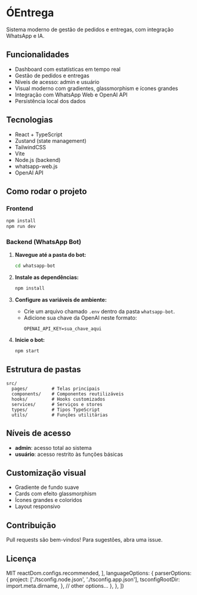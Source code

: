 # ÓEntrega

Sistema moderno de gestão de pedidos e entregas, com integração WhatsApp e IA.

## Funcionalidades
- Dashboard com estatísticas em tempo real
- Gestão de pedidos e entregas
- Níveis de acesso: admin e usuário
- Visual moderno com gradientes, glassmorphism e ícones grandes
- Integração com WhatsApp Web e OpenAI API
- Persistência local dos dados

## Tecnologias
- React + TypeScript
- Zustand (state management)
- TailwindCSS
- Vite
- Node.js (backend)
- whatsapp-web.js
- OpenAI API

## Como rodar o projeto

### Frontend
```bash
npm install
npm run dev
```

### Backend (WhatsApp Bot)

1. **Navegue até a pasta do bot:**
   ```bash
   cd whatsapp-bot
   ```

2. **Instale as dependências:**
   ```bash
   npm install
   ```

3. **Configure as variáveis de ambiente:**
   - Crie um arquivo chamado `.env` dentro da pasta `whatsapp-bot`.
   - Adicione sua chave da OpenAI neste formato:
     ```
     OPENAI_API_KEY=sua_chave_aqui
     ```

4. **Inicie o bot:**
   ```bash
   npm start
   ```

## Estrutura de pastas
```
src/
  pages/         # Telas principais
  components/    # Componentes reutilizáveis
  hooks/         # Hooks customizados
  services/      # Serviços e stores
  types/         # Tipos TypeScript
  utils/         # Funções utilitárias
```

## Níveis de acesso
- **admin**: acesso total ao sistema
- **usuário**: acesso restrito às funções básicas

## Customização visual
- Gradiente de fundo suave
- Cards com efeito glassmorphism
- Ícones grandes e coloridos
- Layout responsivo

## Contribuição
Pull requests são bem-vindos! Para sugestões, abra uma issue.

## Licença
MIT
      reactDom.configs.recommended,
    ],
    languageOptions: {
      parserOptions: {
        project: ['./tsconfig.node.json', './tsconfig.app.json'],
        tsconfigRootDir: import.meta.dirname,
      },
      // other options...
    },
  },
])
```
